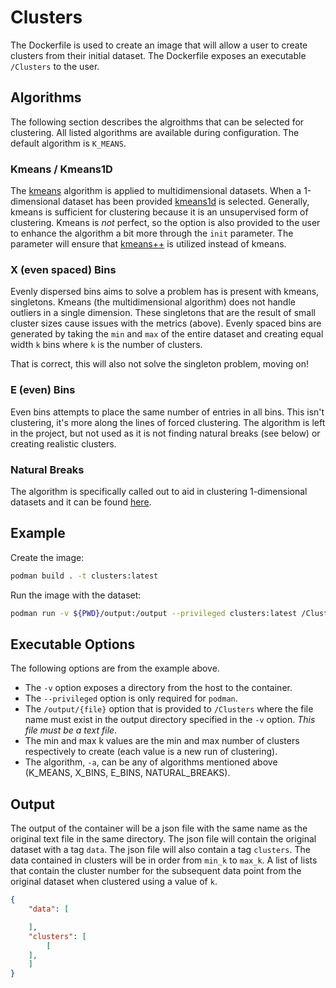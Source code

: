 # Clusters

The Dockerfile is used to create an image that will allow a user to create clusters from their initial dataset. The Dockerfile exposes an executable `/Clusters` to the user.

## Algorithms

The following section describes the algroithms that can be selected for clustering. All listed algorithms are available during configuration. The default algorithm is `K_MEANS`.

### Kmeans / Kmeans1D

The [kmeans](https://scikit-learn.org/stable/modules/generated/sklearn.cluster.KMeans.html) algorithm is applied to multidimensional datasets. When a 1-dimensional dataset has been provided [kmeans1d](https://pypi.org/project/kmeans1d/) is selected. Generally, kmeans is sufficient for clustering because it is an unsupervised form of clustering. Kmeans is _not_ perfect, so the option is also provided to the user to enhance the algorithm a bit more through the `init` parameter. The parameter will ensure that [kmeans++](https://en.wikipedia.org/wiki/K-means%2B%2B) is utilized instead of kmeans.

### X (even spaced) Bins

Evenly dispersed bins aims to solve a problem has is present with kmeans, singletons. Kmeans (the multidimensional algorithm) does not handle outliers in a single dimension. These singletons that are the result of small cluster sizes cause issues with the metrics (above). Evenly spaced bins are generated by taking the `min` and `max` of the entire dataset and creating equal width `k` bins where `k` is the number of clusters.

That is correct, this will also not solve the singleton problem, moving on!

### E (even) Bins

Even bins attempts to place the same number of entries in all bins. This isn't clustering, it's more along the lines of forced clustering. The algorithm is left
in the project, but not used as it is not finding natural breaks (see below) or creating realistic clusters.

### Natural Breaks

The algorithm is specifically called out to aid in clustering 1-dimensional datasets and it can be found [here](https://github.com/mthh/jenkspy).


## Example

Create the image:

```bash
podman build . -t clusters:latest
```

Run the image with the dataset:

```bash
podman run -v ${PWD}/output:/output --privileged clusters:latest /Clusters /output/{file} -a K_MEANS --min_k 2 --max_k 50
```

## Executable Options

The following options are from the example above.

- The `-v` option exposes a directory from the host to the container.
- The `--privileged` option is only required for `podman`.
- The `/output/{file}` option that is provided to `/Clusters` where the file name must exist in the output directory specified in the `-v` option. _This file must be a text file_.
- The min and max k values are the min and max number of clusters respectively to create (each value is a new run of clustering).
- The algorithm, `-a`, can be any of algorithms mentioned above (K_MEANS, X_BINS, E_BINS, NATURAL_BREAKS).

## Output

The output of the container will be a json file with the same name as the original text file in the same directory. The json file will contain the original dataset with a tag `data`. The json file will also contain a tag `clusters`. The data contained in clusters will be in order from `min_k` to `max_k`. A list of lists that contain the cluster number for the subsequent data point from the original dataset when clustered using a value of `k`.

```json
{
    "data": [

    ],
    "clusters": [
        [
	],
    ]
}
```